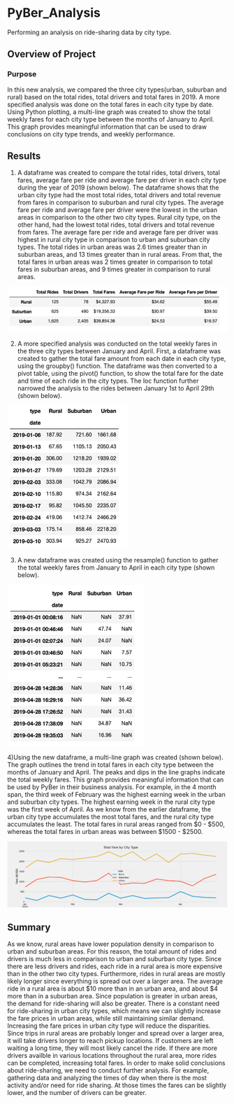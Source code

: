 # PyBer_Analysis
Performing an analysis on ride-sharing data by city type. 

## Overview of Project 
### Purpose
In this new analysis, we compared the three city types(urban, suburban and rural) based on the total rides, total drivers and total fares in 2019. A more specified analysis was done on the total fares in each city type by date. Using Python plotting, a multi-line graph was created to show the total weekly fares for each city type between the months of January to April. This graph provides meaningful information that can be used to draw conclusions on city type trends, and weekly performance.

## Results 
1) A dataframe was created to compare the total rides, total drivers, total fares, average fare per ride and average fare per driver in each city type during the year of 2019 (shown below). The dataframe shows that the urban city type had the most total rides, total drivers and total revenue from fares in comparison to suburban and rural city types. The average fare per ride and average fare per driver were the lowest in the urban areas in comparison to the other two city types. Rural city type, on the other hand, had the lowest total rides, total drivers and total revenue from fares. The average fare per ride and average fare per driver was highest in rural city type in comparison to urban and suburban city types. The total rides in urban areas was 2.6 times greater than in suburban areas, and 13 times greater than in rural areas. From that, the total fares in urban areas was 2 times greater in comparison to total fares in suburban areas, and 9 times greater in comparison to rural areas.

![Summary Dataframe](Images/pyber_summary_df.png)

2) A more specified analysis was conducted on the total weekly fares in the three city types between January and April. First, a dataframe was created to gather the total fare amount from each date in each city type, using the groupby() function. The dataframe was then converted to a pivot table, using the pivot() function, to show the total fare for the date and time of each ride in the city types. The loc function further narrowed the analysis to the rides between January 1st to April 29th (shown below). 

![PyBer Resample](Images/resample_df.png)

3) A new dataframe was created using the resample() function to gather the total weekly fares from January to April in each city type (shown below).

![PyBer Pivot Table](Images/pivot_table_loc.png)

4)Using the new dataframe, a multi-line graph was created (shown below). The graph outlines the trend in total fares in each city type between the months of January and April. The peaks and dips in the line graphs indicate the total weekly fares. This graph provides meaningful information that can be used by PyBer in their business analysis. For example, in the 4 month span, the third week of February was the highest earning week in the urban and suburban city types. The highest earning week in the rural city type was the first week of April. As we know from the earlier dataframe, the urban city type accumulates the most total fares, and the rural city type accumulates the least. The total fares in rural areas ranged from $0 - $500, whereas the total fares in urban areas was between $1500 - $2500.

![PyBer Fare Summary](analysis/PyBer_fare_summary.png)

## Summary
As we know, rural areas have lower population density in comparison to urban and suburban areas. For this reason, the total amount of rides and drivers is much less in comparison to urban and suburban city type. Since there are less drivers and rides, each ride in a rural area is more expensive than in the other two city types. Furthermore, rides in rural areas are mostly likely longer since everything is spread out over a larger area. The average ride in a rural area is about $10 more than in an urban area, and about $4 more than in a suburban area. Since population is greater in urban areas, the demand for ride-sharing will also be greater. There is a constant need for ride-sharing in urban city types, which means we can slightly increase the fare prices in urban areas, while still maintaining similar demand. Increasing the fare prices in urban city type will reduce the disparities. Since trips in rural areas are probably longer and spread over a larger area, it will take drivers longer to reach pickup locations. If customers are left waiting a long time, they will most likely cancel the ride. If there are more drivers availble in various locations throughout the rural area, more rides can be completed, increasing total fares. In order to make solid conclusions about ride-sharing, we need to conduct further analysis. For example, gathering data and analyzing the times of day when there is the most activity and/or need for ride sharing. At those times the fares can be slightly lower, and the number of drivers can be greater. 
